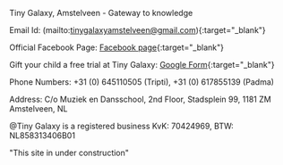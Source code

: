 Tiny Galaxy, Amstelveen - Gateway to knowledge

Email Id: (mailto:tinygalaxyamstelveen@gmail.com){:target="_blank"}

Official Facebook Page: [Facebook page](https://www.facebook.com/tinygalaxy2017/){:target="_blank"}


Gift your child a free trial at Tiny Galaxy: [Google Form](https://shorturl.at/mSUV5){:target="_blank"}

Phone Numbers: +31 (0) 645110505 (Tripti), +31 (0) 617855139 (Padma)
   
   
   Address: C/o Muziek en Dansschool, 2nd Floor,
   Stadsplein 99, 1181 ZM 
   Amstelveen, NL

@Tiny Galaxy is a registered business KvK: 70424969, BTW: NL858313406B01



"This site in under construction"
